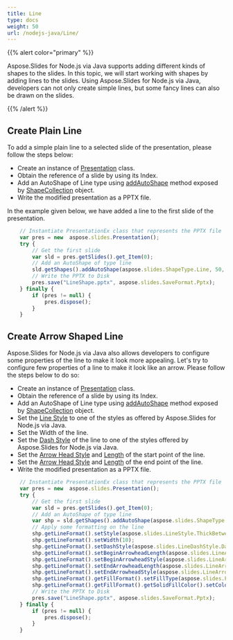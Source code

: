 ```yaml
---
title: Line
type: docs
weight: 50
url: /nodejs-java/Line/
---
```



{{% alert color="primary" %}} 

Aspose.Slides for Node.js via Java supports adding different kinds of shapes to the slides. In this topic, we will start working with shapes by adding lines to the slides. Using Aspose.Slides for Node.js via Java, developers can not only create simple lines, but some fancy lines can also be drawn on the slides.

{{% /alert %}} 

## **Create Plain Line**

To add a simple plain line to a selected slide of the presentation, please follow the steps below:

- Create an instance of [Presentation](https://reference.aspose.com/slides/nodejs-java/aspose.slides/Presentation) class.
- Obtain the reference of a slide by using its Index.
- Add an AutoShape of Line type using [addAutoShape](https://reference.aspose.com/slides/nodejs-java/aspose.slides/ShapeCollection#addAutoShape-int-float-float-float-float-) method exposed by [ShapeCollection](https://reference.aspose.com/slides/nodejs-java/aspose.slides/ShapeCollection) object.
- Write the modified presentation as a PPTX file.

In the example given below, we have added a line to the first slide of the presentation.

```javascript
    // Instantiate PresentationEx class that represents the PPTX file
    var pres = new  aspose.slides.Presentation();
    try {
        // Get the first slide
        var sld = pres.getSlides().get_Item(0);
        // Add an AutoShape of type line
        sld.getShapes().addAutoShape(aspose.slides.ShapeType.Line, 50, 150, 300, 0);
        // Write the PPTX to Disk
        pres.save("LineShape.pptx", aspose.slides.SaveFormat.Pptx);
    } finally {
        if (pres != null) {
            pres.dispose();
        }
    }
```

## **Create Arrow Shaped Line**

Aspose.Slides for Node.js via Java also allows developers to configure some properties of the line to make it look more appealing. Let's try to configure few properties of a line to make it look like an arrow. Please follow the steps below to do so:

- Create an instance of [Presentation](https://reference.aspose.com/slides/nodejs-java/aspose.slides/Presentation) class.
- Obtain the reference of a slide by using its Index.
- Add an AutoShape of Line type using [addAutoShape](https://reference.aspose.com/slides/nodejs-java/aspose.slides/ShapeCollection#addAutoShape-int-float-float-float-float-) method exposed by [ShapeCollection](https://reference.aspose.com/slides/nodejs-java/aspose.slides/ShapeCollection) object.
- Set the [Line Style](https://reference.aspose.com/slides/nodejs-java/aspose.slides/LineStyle) to one of the styles as offered by Aspose.Slides for Node.js via Java.
- Set the Width of the line.
- Set the [Dash Style](https://reference.aspose.com/slides/nodejs-java/aspose.slides/LineDashStyle) of the line to one of the styles offered by Aspose.Slides for Node.js via Java.
- Set the [Arrow Head Style](https://reference.aspose.com/slides/nodejs-java/aspose.slides/LineArrowheadStyle) and [Length](https://reference.aspose.com/slides/nodejs-java/aspose.slides/LineArrowheadLength) of the start point of the line.
- Set the [Arrow Head Style](https://reference.aspose.com/slides/nodejs-java/aspose.slides/LineArrowheadStyle) and [Length](https://reference.aspose.com/slides/nodejs-java/aspose.slides/LineArrowheadLength) of the end point of the line.
- Write the modified presentation as a PPTX file.

```javascript
    // Instantiate PresentationEx class that represents the PPTX file
    var pres = new  aspose.slides.Presentation();
    try {
        // Get the first slide
        var sld = pres.getSlides().get_Item(0);
        // Add an AutoShape of type line
        var shp = sld.getShapes().addAutoShape(aspose.slides.ShapeType.Line, 50, 150, 300, 0);
        // Apply some formatting on the line
        shp.getLineFormat().setStyle(aspose.slides.LineStyle.ThickBetweenThin);
        shp.getLineFormat().setWidth(10);
        shp.getLineFormat().setDashStyle(aspose.slides.LineDashStyle.DashDot);
        shp.getLineFormat().setBeginArrowheadLength(aspose.slides.LineArrowheadLength.Short);
        shp.getLineFormat().setBeginArrowheadStyle(aspose.slides.LineArrowheadStyle.Oval);
        shp.getLineFormat().setEndArrowheadLength(aspose.slides.LineArrowheadLength.Long);
        shp.getLineFormat().setEndArrowheadStyle(aspose.slides.LineArrowheadStyle.Triangle);
        shp.getLineFormat().getFillFormat().setFillType(aspose.slides.FillType.Solid);
        shp.getLineFormat().getFillFormat().getSolidFillColor().setColor(java.newInstanceSync("java.awt.Color", aspose.slides.PresetColor.Maroon));
        // Write the PPTX to Disk
        pres.save("LineShape.pptx", aspose.slides.SaveFormat.Pptx);
    } finally {
        if (pres != null) {
            pres.dispose();
        }
    }
```
